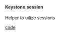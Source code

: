 #### Keystone.session

Helper to uilize sessions  
 

<div class="code-header addGitHubLink" data-file="lib/session.js"> <a href="#" class="loadCode"> code</a></div><pre class=" language-javascript hideCode api"></pre> 



